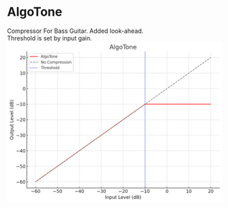 # AlgoTone
Compressor For Bass Guitar. Added look-ahead. <br>
Threshold is set by input gain. <br>
<img src="AlgoTone.jpg">

